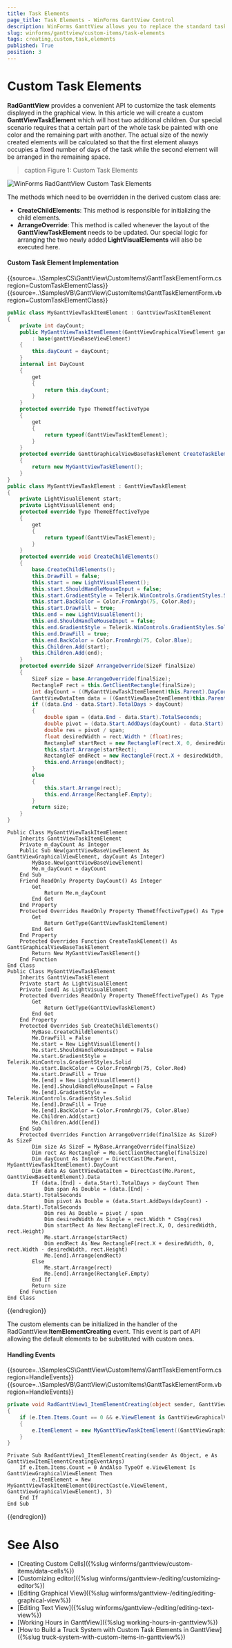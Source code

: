 ```yaml
---
title: Task Elements
page_title: Task Elements - WinForms GanttView Control
description: WinForms GanttView allows you to replace the standard task elements with custom ones.
slug: winforms/ganttview/custom-items/task-elements
tags: creating,custom,task,elements
published: True
position: 3
---
```


# Custom Task Elements

**RadGanttView** provides a convenient API to customize the task elements displayed in the graphical view. In this article we will create a custom **GanttViewTaskElement** which will host two additional children. Our special scenario requires that a certain part of the whole task be painted with one color and the remaining part with another. The actual size of the newly created elements will be calculated so that the first element always occupies a fixed number of days of the task while the second element will be arranged in the remaining space.

>caption Figure 1: Custom Task Elements

![WinForms RadGanttView Custom Task Elements](images/ganttview-custom-items-task-elements001.gif)

The methods which need to be overridden in the derived custom class are:
 
 * **CreateChildElements**: This method is responsible for initializing the child elements.
 * **ArrangeOverride**: This method is called whenever the layout of the **GanttViewTaskElement** needs to be updated. Our special logic for arranging the two newly added **LightVisualElements** will also be executed here.

#### Custom Task Element Implementation

{{source=..\SamplesCS\GanttView\CustomItems\GanttTaskElementForm.cs region=CustomTaskElementClass}} 
{{source=..\SamplesVB\GanttView\CustomItems\GanttTaskElementForm.vb region=CustomTaskElementClass}}
````C#
public class MyGanttViewTaskItemElement : GanttViewTaskItemElement
{
    private int dayCount;
    public MyGanttViewTaskItemElement(GanttViewGraphicalViewElement ganttViewBaseViewElement, int dayCount)
        : base(ganttViewBaseViewElement)
    {
        this.dayCount = dayCount;
    }
    internal int DayCount
    {
        get
        {
            return this.dayCount;
        }
    }
    protected override Type ThemeEffectiveType
    {
        get
        {
            return typeof(GanttViewTaskItemElement);
        }
    }
    protected override GanttGraphicalViewBaseTaskElement CreateTaskElement()
    {
        return new MyGanttViewTaskElement();
    }
}
public class MyGanttViewTaskElement : GanttViewTaskElement
{
    private LightVisualElement start;
    private LightVisualElement end;
    protected override Type ThemeEffectiveType
    {
        get
        {
            return typeof(GanttViewTaskElement);
        }
    }
    protected override void CreateChildElements()
    {
        base.CreateChildElements();
        this.DrawFill = false;
        this.start = new LightVisualElement();
        this.start.ShouldHandleMouseInput = false;
        this.start.GradientStyle = Telerik.WinControls.GradientStyles.Solid;
        this.start.BackColor = Color.FromArgb(75, Color.Red);
        this.start.DrawFill = true;
        this.end = new LightVisualElement();
        this.end.ShouldHandleMouseInput = false;
        this.end.GradientStyle = Telerik.WinControls.GradientStyles.Solid;
        this.end.DrawFill = true;
        this.end.BackColor = Color.FromArgb(75, Color.Blue);
        this.Children.Add(start);
        this.Children.Add(end);
    }
    protected override SizeF ArrangeOverride(SizeF finalSize)
    {
        SizeF size = base.ArrangeOverride(finalSize);
        RectangleF rect = this.GetClientRectangle(finalSize);
        int dayCount = ((MyGanttViewTaskItemElement)this.Parent).DayCount;
        GanttViewDataItem data = ((GanttViewBaseItemElement)this.Parent).Data;
        if ((data.End - data.Start).TotalDays > dayCount)
        {
            double span = (data.End - data.Start).TotalSeconds;
            double pivot = (data.Start.AddDays(dayCount) - data.Start).TotalSeconds;
            double res = pivot / span;
            float desiredWidth = rect.Width * (float)res;
            RectangleF startRect = new RectangleF(rect.X, 0, desiredWidth, rect.Height);
            this.start.Arrange(startRect);
            RectangleF endRect = new RectangleF(rect.X + desiredWidth, 0, rect.Width - desiredWidth, rect.Height);
            this.end.Arrange(endRect);
        }
        else
        {
            this.start.Arrange(rect);
            this.end.Arrange(RectangleF.Empty);
        }
        return size;
    }
}

````
````VB.NET
Public Class MyGanttViewTaskItemElement
    Inherits GanttViewTaskItemElement
    Private m_dayCount As Integer
    Public Sub New(ganttViewBaseViewElement As GanttViewGraphicalViewElement, dayCount As Integer)
        MyBase.New(ganttViewBaseViewElement)
        Me.m_dayCount = dayCount
    End Sub
    Friend ReadOnly Property DayCount() As Integer
        Get
            Return Me.m_dayCount
        End Get
    End Property
    Protected Overrides ReadOnly Property ThemeEffectiveType() As Type
        Get
            Return GetType(GanttViewTaskItemElement)
        End Get
    End Property
    Protected Overrides Function CreateTaskElement() As GanttGraphicalViewBaseTaskElement
        Return New MyGanttViewTaskElement()
    End Function
End Class
Public Class MyGanttViewTaskElement
    Inherits GanttViewTaskElement
    Private start As LightVisualElement
    Private [end] As LightVisualElement
    Protected Overrides ReadOnly Property ThemeEffectiveType() As Type
        Get
            Return GetType(GanttViewTaskElement)
        End Get
    End Property
    Protected Overrides Sub CreateChildElements()
        MyBase.CreateChildElements()
        Me.DrawFill = False
        Me.start = New LightVisualElement()
        Me.start.ShouldHandleMouseInput = False
        Me.start.GradientStyle = Telerik.WinControls.GradientStyles.Solid
        Me.start.BackColor = Color.FromArgb(75, Color.Red)
        Me.start.DrawFill = True
        Me.[end] = New LightVisualElement()
        Me.[end].ShouldHandleMouseInput = False
        Me.[end].GradientStyle = Telerik.WinControls.GradientStyles.Solid
        Me.[end].DrawFill = True
        Me.[end].BackColor = Color.FromArgb(75, Color.Blue)
        Me.Children.Add(start)
        Me.Children.Add([end])
    End Sub
    Protected Overrides Function ArrangeOverride(finalSize As SizeF) As SizeF
        Dim size As SizeF = MyBase.ArrangeOverride(finalSize)
        Dim rect As RectangleF = Me.GetClientRectangle(finalSize)
        Dim dayCount As Integer = DirectCast(Me.Parent, MyGanttViewTaskItemElement).DayCount
        Dim data As GanttViewDataItem = DirectCast(Me.Parent, GanttViewBaseItemElement).Data
        If (data.[End] - data.Start).TotalDays > dayCount Then
            Dim span As Double = (data.[End] - data.Start).TotalSeconds
            Dim pivot As Double = (data.Start.AddDays(dayCount) - data.Start).TotalSeconds
            Dim res As Double = pivot / span
            Dim desiredWidth As Single = rect.Width * CSng(res)
            Dim startRect As New RectangleF(rect.X, 0, desiredWidth, rect.Height)
            Me.start.Arrange(startRect)
            Dim endRect As New RectangleF(rect.X + desiredWidth, 0, rect.Width - desiredWidth, rect.Height)
            Me.[end].Arrange(endRect)
        Else
            Me.start.Arrange(rect)
            Me.[end].Arrange(RectangleF.Empty)
        End If
        Return size
    End Function
End Class

````



{{endregion}} 

The custom elements can be initialized in the handler of the RadGanttView.**ItemElementCreating** event. This event is part of API allowing the default elements to be substituted with custom ones.

#### Handling Events

{{source=..\SamplesCS\GanttView\CustomItems\GanttTaskElementForm.cs region=HandleEvents}} 
{{source=..\SamplesVB\GanttView\CustomItems\GanttTaskElementForm.vb region=HandleEvents}}
````C#
private void RadGanttView1_ItemElementCreating(object sender, GanttViewItemElementCreatingEventArgs e)
{
    if (e.Item.Items.Count == 0 && e.ViewElement is GanttViewGraphicalViewElement)
    {
        e.ItemElement = new MyGanttViewTaskItemElement((GanttViewGraphicalViewElement)e.ViewElement, 3);
    }
}

````
````VB.NET
Private Sub RadGanttView1_ItemElementCreating(sender As Object, e As GanttViewItemElementCreatingEventArgs)
    If e.Item.Items.Count = 0 AndAlso TypeOf e.ViewElement Is GanttViewGraphicalViewElement Then
        e.ItemElement = New MyGanttViewTaskItemElement(DirectCast(e.ViewElement, GanttViewGraphicalViewElement), 3)
    End If
End Sub

````



{{endregion}}

# See Also

* [Creating Custom Cells]({%slug winforms/ganttview/custom-items/data-cells%})
* [Customizing editor]({%slug winforms/ganttview-/editing/customizing-editor%})
* [Editing Graphical View]({%slug winforms/ganttview-/editing/editing-graphical-view%})
* [Editing Text View]({%slug winforms/ganttview-/editing/editing-text-view%})
* [Working Hours in GanttView]({%slug working-hours-in-ganttview%})
* [How to Build a Truck System with Custom Task Elements in GanttView]({%slug truck-system-with-custom-items-in-ganttview%})
